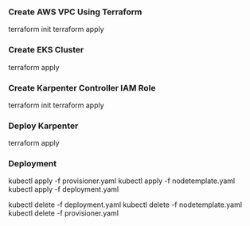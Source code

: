 ### Create AWS VPC Using Terraform
terraform init
terraform apply

### Create EKS Cluster
terraform apply

### Create Karpenter Controller IAM Role
terraform init
terraform apply

### Deploy Karpenter
terraform apply

### Deployment
kubectl apply -f provisioner.yaml
kubectl apply -f nodetemplate.yaml
kubectl apply -f deployment.yaml


kubectl delete -f deployment.yaml
kubectl delete -f nodetemplate.yaml
kubectl delete -f provisioner.yaml
